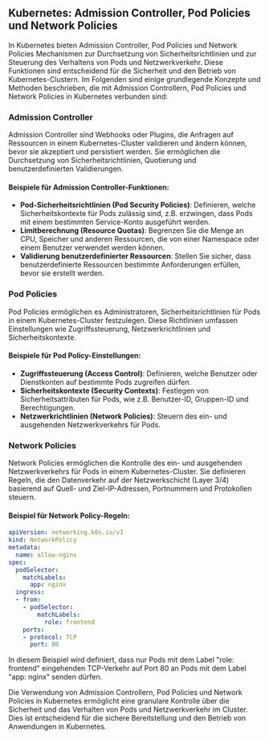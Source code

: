 ## Kubernetes: Admission Controller, Pod Policies und Network Policies

In Kubernetes bieten Admission Controller, Pod Policies und Network Policies Mechanismen zur Durchsetzung von Sicherheitsrichtlinien und zur Steuerung des Verhaltens von Pods und Netzwerkverkehr. Diese Funktionen sind entscheidend für die Sicherheit und den Betrieb von Kubernetes-Clustern. Im Folgenden sind einige grundlegende Konzepte und Methoden beschrieben, die mit Admission Controllern, Pod Policies und Network Policies in Kubernetes verbunden sind:

### Admission Controller

Admission Controller sind Webhooks oder Plugins, die Anfragen auf Ressourcen in einem Kubernetes-Cluster validieren und ändern können, bevor sie akzeptiert und persistiert werden. Sie ermöglichen die Durchsetzung von Sicherheitsrichtlinien, Quotierung und benutzerdefinierten Validierungen.

#### Beispiele für Admission Controller-Funktionen:

- **Pod-Sicherheitsrichtlinien (Pod Security Policies)**: Definieren, welche Sicherheitskontexte für Pods zulässig sind, z.B. erzwingen, dass Pods mit einem bestimmten Service-Konto ausgeführt werden.
- **Limitberechnung (Resource Quotas)**: Begrenzen Sie die Menge an CPU, Speicher und anderen Ressourcen, die von einer Namespace oder einem Benutzer verwendet werden können.
- **Validierung benutzerdefinierter Ressourcen**: Stellen Sie sicher, dass benutzerdefinierte Ressourcen bestimmte Anforderungen erfüllen, bevor sie erstellt werden.

### Pod Policies

Pod Policies ermöglichen es Administratoren, Sicherheitsrichtlinien für Pods in einem Kubernetes-Cluster festzulegen. Diese Richtlinien umfassen Einstellungen wie Zugriffssteuerung, Netzwerkrichtlinien und Sicherheitskontexte.

#### Beispiele für Pod Policy-Einstellungen:

- **Zugriffssteuerung (Access Control)**: Definieren, welche Benutzer oder Dienstkonten auf bestimmte Pods zugreifen dürfen.
- **Sicherheitskontexte (Security Contexts)**: Festlegen von Sicherheitsattributen für Pods, wie z.B. Benutzer-ID, Gruppen-ID und Berechtigungen.
- **Netzwerkrichtlinien (Network Policies)**: Steuern des ein- und ausgehenden Netzwerkverkehrs für Pods.

### Network Policies

Network Policies ermöglichen die Kontrolle des ein- und ausgehenden Netzwerkverkehrs für Pods in einem Kubernetes-Cluster. Sie definieren Regeln, die den Datenverkehr auf der Netzwerkschicht (Layer 3/4) basierend auf Quell- und Ziel-IP-Adressen, Portnummern und Protokollen steuern.

#### Beispiel für Network Policy-Regeln:

```yaml
apiVersion: networking.k8s.io/v1
kind: NetworkPolicy
metadata:
  name: allow-nginx
spec:
  podSelector:
    matchLabels:
      app: nginx
  ingress:
  - from:
    - podSelector:
        matchLabels:
          role: frontend
    ports:
    - protocol: TCP
      port: 80
```

In diesem Beispiel wird definiert, dass nur Pods mit dem Label "role: frontend" eingehenden TCP-Verkehr auf Port 80 an Pods mit dem Label "app: nginx" senden dürfen.

Die Verwendung von Admission Controllern, Pod Policies und Network Policies in Kubernetes ermöglicht eine granulare Kontrolle über die Sicherheit und das Verhalten von Pods und Netzwerkverkehr im Cluster. Dies ist entscheidend für die sichere Bereitstellung und den Betrieb von Anwendungen in Kubernetes.